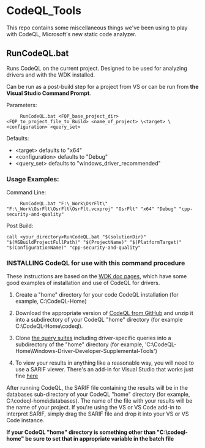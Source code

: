 # CodeQL_Tools

This repo contains some miscellaneous things we've been using to play with CodeQL, Microsoft's new static code analyzer.  

## RunCodeQL.bat

Runs CodeQL on the current project. Designed to be used for analyzing drivers and with the WDK installed.

Can be run as a post-build step for a project from VS or can be run from **the Visual Studio Command Prompt**.

Parameters:

```
     RunCodeQL.bat <FQP_base_project_dir> <FQP_to_project_file_to_Build> <name_of_project> \<target> \<configuration> <query_set>
```

Defaults:

- \<target> defaults to "x64"
- \<configuration> defaults to "Debug"
- \<query_set> defaults to "windows_driver_recommended"

### Usage Examples:

Command Line:
    
```
     RunCodeQL.bat "F:\_Work\OsrFlt\" "F:\_Work\OsrFlt\OsrFlt\OsrFlt.vcxproj" "OsrFlt" "x64" "Debug" "cpp-security-and-quality"
```

Post Build:
     
```
call <your_directory>RunCodeQL.bat "$(solutionDir)" "$(MSBuildProjectFullPath)" "$(ProjectName)" "$(PlatformTarget)" "$(ConfigurationName)" "cpp-security-and-quality"
```

### INSTALLING CodeQL for use with this command procedure 
These instructions are based on the [WDK doc pages](https://docs.microsoft.com/en-us/windows-hardware/drivers/devtest/static-tools-and-codeql), which have some good examples of installation and use of CodeQL for drivers.

1) Create a "home" directory for your code CodeQL installation (for example,
C:\CodeQL-Home)

2) Download the appropriate version of [CodeQL from GitHub](https://github.com/github/codeql-cli-binaries/releases/) and unzip it into
a subdirectory of your CodeQL "home" directory (for example C:\CodeQL-Home\codeql).

3) Clone [the query suites](https://github.com/microsoft/Windows-Driver-Developer-Supplemental-Tools.git) including driver-specific queries into a subdirectory of the "home" directory (for example,  'C:\CodeQL-Home\Windows-Driver-Developer-Supplemental-Tools')

4) To view your results in anything like a reasonable way, you will need to
use a SARIF viewer.  There's an add-in for Visual Studio that works just
fine [here](https://marketplace.visualstudio.com/items?itemName=WDGIS.MicrosoftSarifViewer)

After running CodeQL, the SARIF file containing the results will be in the 
databases sub-directory of your CodeQL "home" directory (for example,
C:\codeql-home\databases\).  The name of the file with your results will be the name of your project.
If you're using the VS or VS Code add-in to interpret SARIF, simply drag the SARIF file and drop it
into your VS or VS Code instance.

**If your CodeQL "home" directory is something other than "C:\codeql-home" be sure to
set that in appropriate variable in the batch file**

